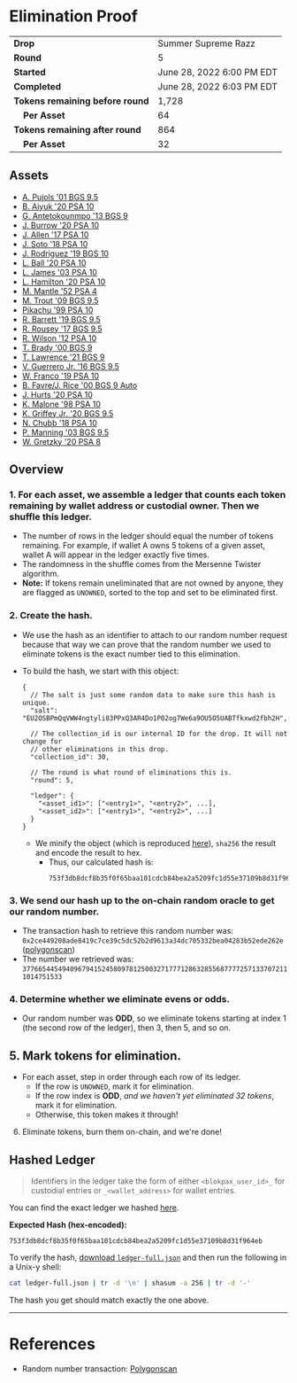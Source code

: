 # Elimination Proof

|||
|---|---|
| **Drop** | Summer Supreme Razz |
| **Round** | 5 |
| **Started** | June 28, 2022 6:00 PM EDT |
| **Completed** | June 28, 2022 6:03 PM EDT |
| **Tokens remaining before round** | 1,728 |
| **&nbsp;&nbsp;&nbsp;&nbsp;Per Asset** | 64 |
| **Tokens remaining after round** | 864 |
| **&nbsp;&nbsp;&nbsp;&nbsp;Per Asset** | 32 |

## Assets

- [A. Pujols &#039;01 BGS 9.5](asset-1852.md)
- [B. Aiyuk &#039;20 PSA 10](asset-1853.md)
- [G. Antetokounmpo &#039;13 BGS 9](asset-1854.md)
- [J. Burrow &#039;20 PSA 10](asset-1855.md)
- [J. Allen &#039;17 PSA 10](asset-1856.md)
- [J. Soto &#039;18 PSA 10](asset-1857.md)
- [J. Rodriguez &#039;19 BGS 10](asset-1858.md)
- [L. Ball &#039;20 PSA 10](asset-1859.md)
- [L. James &#039;03 PSA 10](asset-1860.md)
- [L. Hamilton &#039;20 PSA 10](asset-1861.md)
- [M. Mantle &#039;52 PSA 4](asset-1862.md)
- [M. Trout &#039;09 BGS 9.5](asset-1863.md)
- [Pikachu &#039;99 PSA 10](asset-1864.md)
- [R. Barrett &#039;19 BGS 9.5](asset-1865.md)
- [R. Rousey &#039;17 BGS 9.5](asset-1866.md)
- [R. Wilson &#039;12 PSA 10](asset-1867.md)
- [T. Brady &#039;00 BGS 9](asset-1868.md)
- [T. Lawrence &#039;21 BGS 9](asset-1869.md)
- [V. Guerrero Jr. &#039;16 BGS 9.5](asset-1870.md)
- [W. Franco &#039;19 PSA 10](asset-1871.md)
- [B. Favre/J. Rice &#039;00 BGS 9 Auto](asset-2176.md)
- [J. Hurts &#039;20 PSA 10](asset-2177.md)
- [K. Malone &#039;98 PSA 10](asset-2178.md)
- [K. Griffey Jr. &#039;20 BGS 9.5](asset-2179.md)
- [N. Chubb &#039;18 PSA 10](asset-2180.md)
- [P. Manning &#039;03 BGS 9.5](asset-2181.md)
- [W. Gretzky &#039;20 PSA 8](asset-2182.md)

## Overview

### 1. For each asset, we assemble a ledger that counts each token remaining by wallet address or custodial owner. Then we shuffle this ledger.
- The number of rows in the ledger should equal the number of tokens remaining. For example, if wallet A owns 5 tokens of a given asset, wallet A will appear in the ledger exactly five times.
- The randomness in the shuffle comes from the Mersenne Twister algorithm.
- **Note:** If tokens remain uneliminated that are not owned by anyone, they are flagged as `UNOWNED`, sorted to the top and set to be eliminated first.

### 2. Create the hash.
- We use the hash as an identifier to attach to our random number request because that way we can prove that the random number we used to eliminate tokens is the exact number tied to this elimination.
- To build the hash, we start with this object:
  ```jsonc
  {
    // The salt is just some random data to make sure this hash is unique.
    "salt": "EU2OSBPmQqVWW4ngtyli83PPxQ3AR4Do1P02og7We6a9OU5O5UABTfkxwd2fbh2H",

    // The collection_id is our internal ID for the drop. It will not change for
    // other eliminations in this drop.
    "collection_id": 30,

    // The round is what round of eliminations this is.
    "round": 5,

    "ledger": {
      "<asset_id1>": ["<entry1>", "<entry2>", ...],
      "<asset_id2>": ["<entry1>", "<entry2>", ...]
    }
  }
  ```

  - We minify the object (which is reproduced [here][ledger_full]), `sha256` the result and encode the result to hex.
    - Thus, our calculated hash is:
      ```plain
      753f3db8dcf8b35f0f65baa101cdcb84bea2a5209fc1d55e37109b8d31f964eb
      ```

### 3. We send our hash up to the on-chain random oracle to get our random number.
  - The transaction hash to retrieve this random number was: `0x2ce449208ade8419c7ce39c5dc52b2d9613a34dc705332bea04283b52ede262e` ([polygonscan][random_txn])
  - The number we retrieved was: `37766544549409679415245809781250032717771286328556877772571337072111014751533`

### 4. Determine whether we eliminate evens or odds.
  
  - Our random number was **ODD**, so we eliminate tokens starting at index 1 (the second row of the ledger), then 3, then 5, and so on.
  
## 5. Mark tokens for elimination.
  - For each asset, step in order through each row of its ledger.
    - If the row is `UNOWNED`, mark it for elimination.
    - If the row index is **ODD**, _and we haven't yet eliminated 32 tokens_, mark it for elimination.
    - Otherwise, this token makes it through!

6. Eliminate tokens, burn them on-chain, and we're done!

## Hashed Ledger

> Identifiers in the ledger take the form of either `<blokpax_user_id>_` for custodial entries or `_<wallet_address>` for wallet entries.

You can find the exact ledger we hashed [here][ledger_full].

**Expected Hash (hex-encoded):**
```
753f3db8dcf8b35f0f65baa101cdcb84bea2a5209fc1d55e37109b8d31f964eb
```

To verify the hash, [download `ledger-full.json`][ledger_full] and then run the following in a Unix-y shell:

```bash
cat ledger-full.json | tr -d '\n' | shasum -a 256 | tr -d '-'
```

The hash you get should match exactly the one above.

---

# References

- Random number transaction: [Polygonscan][random_txn]

[random_txn]: https://polygonscan.com/tx/0x2ce449208ade8419c7ce39c5dc52b2d9613a34dc705332bea04283b52ede262e
[ledger_full]: ledger-full.json
